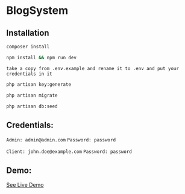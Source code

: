 # BlogSystem

## Installation

```bash
composer install
```
```bash
npm install && npm run dev
```
```take a copy from .env.example and rename it to .env and put your credentials in it```
```bash
php artisan key:generate
```
```bash
php artisan migrate
```
```bash
php artisan db:seed
```

## Credentials:

```Admin: admin@admin.com```
```Password: password```

```Client: john.doe@example.com```
```Password: password```

## Demo:

[See Live Demo](https://ecomm.mrtechnawy.com/)
